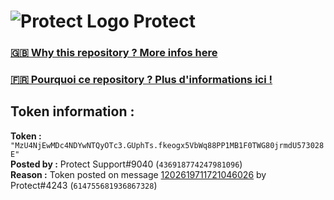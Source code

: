 # ![Protect Logo](https://i.imgur.com/5ovpCPg.png) Protect

### [🇬🇧 Why this repository ? More infos here](https://github.com/protect-github-bot/token-reset/blob/main/README.md)

### [🇫🇷 Pourquoi ce repository ? Plus d'informations ici !](https://github.com/protect-github-bot/token-reset/blob/main/FR_README.md)

## Token information :
**Token :** `"MzU4NjEwMDc4NDYwNTQyOTc3.GUphTs.fkeogx5VbWq88PP1MB1F0TWG80jrmdU573028E"`\
**Posted by :** Protect Support#9040 (`436918774247981096`)\
**Reason :** Token posted on message [1202619711721046026](https://discord.com/channels/835179952500113459/881108454226399292/1202619711721046026) by Protect#4243 (`614755681936867328`)